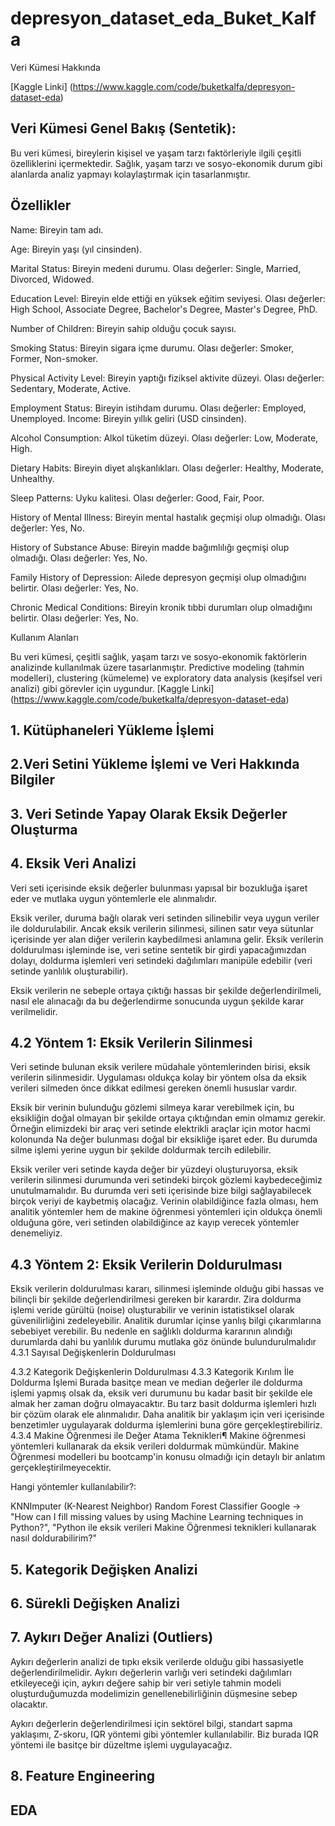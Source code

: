 # depresyon_dataset_eda_Buket_Kalfa
Veri Kümesi Hakkında

[Kaggle Linki] (https://www.kaggle.com/code/buketkalfa/depresyon-dataset-eda)

## Veri Kümesi Genel Bakış (Sentetik):

Bu veri kümesi, bireylerin kişisel ve yaşam tarzı faktörleriyle ilgili çeşitli özelliklerini içermektedir. Sağlık, yaşam tarzı ve sosyo-ekonomik durum gibi alanlarda analiz yapmayı kolaylaştırmak için tasarlanmıştır.
## Özellikler


Name: Bireyin tam adı.

Age: Bireyin yaşı (yıl cinsinden).

Marital Status: Bireyin medeni durumu. Olası değerler: Single, Married, Divorced, Widowed.

Education Level: Bireyin elde ettiği en yüksek eğitim seviyesi. Olası değerler: High School, Associate Degree, Bachelor's Degree, Master's Degree, PhD.

Number of Children: Bireyin sahip olduğu çocuk sayısı.

Smoking Status: Bireyin sigara içme durumu. Olası değerler: Smoker, Former, Non-smoker.

Physical Activity Level: Bireyin yaptığı fiziksel aktivite düzeyi. Olası değerler: Sedentary, Moderate, Active.

Employment Status: Bireyin istihdam durumu. Olası değerler: Employed, Unemployed.
Income: Bireyin yıllık geliri (USD cinsinden).

Alcohol Consumption: Alkol tüketim düzeyi. Olası değerler: Low, Moderate, High.

Dietary Habits: Bireyin diyet alışkanlıkları. Olası değerler: Healthy, Moderate, Unhealthy.

Sleep Patterns: Uyku kalitesi. Olası değerler: Good, Fair, Poor.

History of Mental Illness: Bireyin mental hastalık geçmişi olup olmadığı. Olası değerler: Yes, No.

History of Substance Abuse: Bireyin madde bağımlılığı geçmişi olup olmadığı. Olası değerler: Yes, No.

Family History of Depression: Ailede depresyon geçmişi olup olmadığını belirtir. Olası değerler: Yes, No.

Chronic Medical Conditions: Bireyin kronik tıbbi durumları olup olmadığını belirtir. Olası değerler: Yes, No.

Kullanım Alanları

Bu veri kümesi, çeşitli sağlık, yaşam tarzı ve sosyo-ekonomik faktörlerin analizinde kullanılmak üzere tasarlanmıştır. Predictive modeling (tahmin modelleri), clustering (kümeleme) ve exploratory data analysis (keşifsel veri analizi) gibi görevler için uygundur.
[Kaggle Linki] (https://www.kaggle.com/code/buketkalfa/depresyon-dataset-eda)

## 1. Kütüphaneleri Yükleme İşlemi
## 2.Veri Setini Yükleme İşlemi ve Veri Hakkında Bilgiler
## 3. Veri Setinde Yapay Olarak Eksik Değerler Oluşturma
## 4. Eksik Veri Analizi
Veri seti içerisinde eksik değerler bulunması yapısal bir bozukluğa işaret eder ve mutlaka uygun yöntemlerle ele alınmalıdır.

Eksik veriler, duruma bağlı olarak veri setinden silinebilir veya uygun veriler ile doldurulabilir. Ancak eksik verilerin silinmesi, silinen satır veya sütunlar içerisinde yer alan diğer verilerin kaybedilmesi anlamına gelir. Eksik verilerin doldurulması işleminde ise, veri setine sentetik bir girdi yapacağımızdan dolayı, doldurma işlemleri veri setindeki dağılımları manipüle edebilir (veri setinde yanlılık oluşturabilir).

Eksik verilerin ne sebeple ortaya çıktığı hassas bir şekilde değerlendirilmeli, nasıl ele alınacağı da bu değerlendirme sonucunda uygun şekilde karar verilmelidir.
## 4.2 Yöntem 1: Eksik Verilerin Silinmesi
Veri setinde bulunan eksik verilere müdahale yöntemlerinden birisi, eksik verilerin silinmesidir. Uygulaması oldukça kolay bir yöntem olsa da eksik verileri silmeden önce dikkat edilmesi gereken önemli hususlar vardır.

Eksik bir verinin bulunduğu gözlemi silmeya karar verebilmek için, bu eksikliğin doğal olmayan bir şekilde ortaya çıktığından emin olmamız gerekir. Örneğin elimizdeki bir araç veri setinde elektrikli araçlar için motor hacmi kolonunda Na değer bulunması doğal bir eksikliğe işaret eder. Bu durumda silme işlemi yerine uygun bir şekilde doldurmak tercih edilebilir.

Eksik veriler veri setinde kayda değer bir yüzdeyi oluşturuyorsa, eksik verilerin silinmesi durumunda veri setindeki birçok gözlemi kaybedeceğimiz unutulmamalıdır. Bu durumda veri seti içerisinde bize bilgi sağlayabilecek birçok veriyi de kaybetmiş olacağız. Verinin olabildiğince fazla olması, hem analitik yöntemler hem de makine öğrenmesi yöntemleri için oldukça önemli olduğuna göre, veri setinden olabildiğince az kayıp verecek yöntemler denemeliyiz.
## 4.3 Yöntem 2: Eksik Verilerin Doldurulması
Eksik verilerin doldurulması kararı, silinmesi işleminde olduğu gibi hassas ve bilinçli bir şekilde değerlendirilmesi gereken bir karardır. Zira doldurma işlemi veride gürültü (noise) oluşturabilir ve verinin istatistiksel olarak güvenilirliğini zedeleyebilir. Analitik durumlar içinse yanlış bilgi çıkarımlarına sebebiyet verebilir. Bu nedenle en sağlıklı doldurma kararının alındığı durumlarda dahi bu yanlılık durumu mutlaka göz önünde bulundurulmalıdır
4.3.1 Sayısal Değişkenlerin Doldurulması

4.3.2 Kategorik Değişkenlerin Doldurulması
4.3.3 Kategorik Kırılım İle Doldurma İşlemi
Burada basitçe mean ve median değerler ile doldurma işlemi yapmış olsak da, eksik veri durumunu bu kadar basit bir şekilde ele almak her zaman doğru olmayacaktır. Bu tarz basit doldurma işlemleri hızlı bir çözüm olarak ele alınmalıdır. Daha analitik bir yaklaşım için veri içerisinde benzetimler uygulayarak doldurma işlemlerini buna göre gerçekleştirebiliriz.
4.3.4 Makine Öğrenmesi ile Değer Atama Teknikleri¶
Makine öğrenmesi yöntemleri kullanarak da eksik verileri doldurmak mümkündür. Makine Öğrenmesi modelleri bu bootcamp'in konusu olmadığı için detaylı bir anlatım gerçekleştirilmeyecektir.

Hangi yöntemler kullanılabilir?:

KNNImputer (K-Nearest Neighbor) Random Forest Classifier Google -> "How can I fill missing values by using Machine Learning techniques in Python?", "Python ile eksik verileri Makine Öğrenmesi teknikleri kullanarak nasıl doldurabilirim?"
## 5. Kategorik Değişken Analizi
## 6. Sürekli Değişken Analizi
## 7. Aykırı Değer Analizi (Outliers)
Aykırı değerlerin analizi de tıpkı eksik verilerde olduğu gibi hassasiyetle değerlendirilmelidir. Aykırı değerlerin varlığı veri setindeki dağılımları etkileyeceği için, aykırı değere sahip bir veri setiyle tahmin modeli oluşturduğumuzda modelimizin genellenebilirliğinin düşmesine sebep olacaktır.

Aykırı değerlerin değerlendirilmesi için sektörel bilgi, standart sapma yaklaşımı, Z-skoru, IQR yöntemi gibi yöntemler kullanılabilir. Biz burada IQR yöntemi ile basitçe bir düzeltme işlemi uygulayacağız.
## 8. Feature Engineering
## EDA

